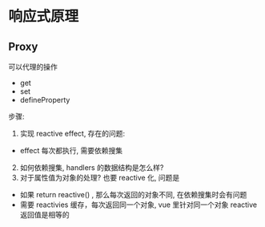 # 响应式原理

## Proxy

可以代理的操作

- get
- set
- defineProperty


步骤:

1. 实现 reactive effect, 存在的问题:
  - effect 每次都执行, 需要依赖搜集
2. 如何依赖搜集, handlers 的数据结构是怎么样?
3. 对于属性值为对象的处理? 也要 reactive 化, 问题是
  - 如果 return reactive() , 那么每次返回的对象不同, 在依赖搜集时会有问题
  - 需要 reactivies 缓存，每次返回同一个对象, vue 里针对同一个对象 reactive 返回值是相等的



